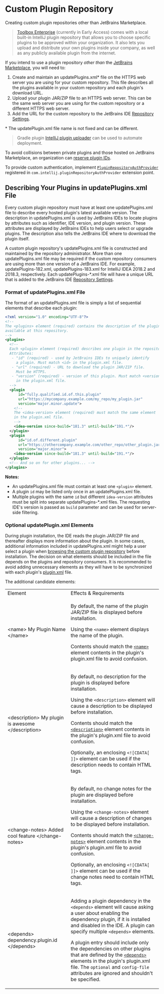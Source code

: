 <!-- Copyright 2000-2023 JetBrains s.r.o. and contributors. Use of this source code is governed by the Apache 2.0 license. -->

# Custom Plugin Repository

<link-summary>Creating custom plugin repositories other than JetBrains Marketplace.</link-summary>

> [Toolbox Enterprise](https://www.jetbrains.com/toolbox-enterprise/) (currently in Early Access) comes with a local built-in IntelliJ plugin repository that allows you to choose specific plugins to be approved within your organization. It also lets you upload and distribute your own plugins inside your company, as well as any publicly available plugin from the internet.

If you intend to use a plugin repository _other than_ the [JetBrains Marketplace](plugin_repository_obsolete.md), you will need to:

<procedure>

1. Create and maintain an <path>updatePlugins.xml</path>* file on the HTTPS web server you are using for your custom repository.
   This file describes all the plugins available in your custom repository and each plugin's download URL.
2. Upload your plugin JAR/ZIP file to an HTTPS web server.
   This can be the same web server you are using for the custom repository or a different HTTPS web server.
3. Add the URL for the custom repository to the JetBrains IDE [Repository Settings](https://www.jetbrains.com/help/idea/managing-plugins.html#repos).

\* The <path>updatePlugin.xml</path> file name is not fixed and can be different.

</procedure>

> Gradle plugin [IntelliJ plugin uploader](https://github.com/brian-mcnamara/plugin_uploader) can be used to automate deployment.
>

To avoid collisions between private plugins and those hosted on JetBrains Marketplace, an organization can [reserve plugin IDs](https://plugins.jetbrains.com/docs/marketplace/reserved-plugin-ids.html).

To provide custom authentication, implement [`PluginRepositoryAuthProvider`](%gh-ic%/platform/platform-impl/src/com/intellij/ide/plugins/auth/PluginRepositoryAuthProvider.java) registered in `com.intellij.pluginRepositoryAuthProvider` extension point.

## Describing Your Plugins in updatePlugins.xml File

Every custom plugin repository must have at least one <path>updatePlugins.xml</path> file to describe every hosted plugin's latest available version.
The description in <path>updatePlugins.xml</path> is used by JetBrains IDEs to locate plugins by attributes such as identifier, IDE version, and plugin version.
These attributes are displayed by JetBrains IDEs to help users select or upgrade plugins.
The description also tells the JetBrains IDE where to download the plugin itself.

A custom plugin repository's <path>updatePlugins.xml</path> file is constructed and maintained by the repository administrator.
More than one <path>updatePlugins.xml</path> file may be required if the custom repository consumers are using more than one version of a JetBrains IDE.
For example, <path>updatePlugins-182.xml</path>, <path>updatePlugins-183.xml</path> for IntelliJ IDEA 2018.2 and 2018.3, respectively.
Each <path>updatePlugins-*.xml</path> file will have a unique URL that is added to the JetBrains IDE [Repository Settings](https://www.jetbrains.com/help/idea/managing-plugins.html#repos).

### Format of updatePlugins.xml File

The format of an <path>updatePlugins.xml</path> file is simply a list of sequential elements that describe each plugin:

```xml
<?xml version="1.0" encoding="UTF-8"?>
<!--
The <plugins> element (required) contains the description of the plugins
available at this repository.
-->
<plugins>
  <!--
  Each <plugin> element (required) describes one plugin in the repository.
  Attributes:
   - "id" (required) - used by JetBrains IDEs to uniquely identify
     a plugin. Must match <id> in the plugin.xml file.
   - "url" (required) - URL to download the plugin JAR/ZIP file.
     Must be HTTPS.
   - "version" (required) - version of this plugin. Must match <version>
     in the plugin.xml file.
  -->
  <plugin
      id="fully.qualified.id.of.this.plugin"
      url="https://mycompany.example.com/my_repo/my_plugin.jar"
      version="major.minor.update">
    <!--
    The <idea-version> element (required) must match the same element
    in the plugin.xml file.
    -->
    <idea-version since-build="181.3" until-build="191.*"/>
  </plugin>
  <plugin
      id="id.of.different.plugin"
      url="https://othercompany.example.com/other_repo/other_plugin.jar"
      version="major.minor">
    <idea-version since-build="181.3" until-build="191.*"/>
  </plugin>
  <!-- And so on for other plugins... -->
</plugins>
```

**Notes:**

* An <path>updatePlugins.xml</path> file must contain at least one `<plugin>` element.
* A plugin `id` may be listed only once in an <path>updatePlugins.xml</path> file.
* Multiple plugins with the same `id` but different `idea-version` attributes must be split into separate <path>updatePlugins-*.xml</path> files.
  The requesting IDE's version is passed as `build` parameter and can be used for server-side filtering.

### Optional updatePlugin.xml Elements

During plugin installation, the IDE reads the plugin JAR/ZIP file and thereafter displays more information about the plugin.
In some cases, additional information included in <path>updatePlugins.xml</path> might help a user select a plugin when [browsing the custom plugin repository](https://www.jetbrains.com/help/idea/managing-plugins.html#repos) before installation.
The decision on what elements should be included in the file depends on the plugins and repository consumers.
It is recommended to avoid adding unnecessary elements as they will have to be synchronized with each plugin's <path>[plugin.xml](plugin_configuration_file.md)</path> file.

The additional candidate elements:

<table>
    <tr>
        <td>
            Element
        </td>
        <td>
            Effects &amp; Requirements
        </td>
    </tr>
    <tr>
        <td>
            <code-block lang="XML">
                &lt;name>
                  My Plugin Name
                &lt;/name>
            </code-block>
        </td>
        <td>
            <p>By default, the name of the plugin JAR/ZIP file is displayed before installation.</p>
            <p>Using the <code>&lt;name></code> element displays the name of the plugin.</p>
            <p>Contents should match the <a href="plugin_configuration_file.md#idea-plugin__name"><code>&lt;name></code></a> element contents in the plugin's <path>plugin.xml</path> file to avoid confusion.</p>
        </td>
    </tr>
    <tr>
        <td>
            <code-block lang="XML">
                &lt;description>
                  My plugin is awesome
                &lt;/description>
            </code-block>
        </td>
        <td>
            <p>By default, no description for the plugin is displayed before installation.</p>
            <p>Using the <code>&lt;description></code> element will cause a description to be displayed before installation.</p>
            <p>Contents should match the <a href="plugin_configuration_file.md#idea-plugin__description"><code>&lt;description></code></a> element contents in the plugin's <path>plugin.xml</path> file to avoid confusion.</p>
            <p>Optionally, an enclosing <code>&lt;![CDATA[ ]]></code> element can be used if the description needs to contain HTML tags.</p>
        </td>
    </tr>
    <tr>
        <td>
            <code-block lang="XML">
                &lt;change-notes>
                  Added cool feature
                &lt;/change-notes>
            </code-block>
        </td>
        <td>
            <p>By default, no change notes for the plugin are displayed before installation.</p>
            <p>Using the <code>&lt;change-notes></code> element will cause a description of changes to be displayed before installation.</p>
            <p>Contents should match the <a href="plugin_configuration_file.md#idea-plugin__change-notes"><code>&lt;change-notes></code></a> element contents in the plugin's <path>plugin.xml</path> file to avoid confusion.</p>
            <p>Optionally, an enclosing <code>&lt;![CDATA[ ]]></code> element can be used if the change notes need to contain HTML tags.</p>
        </td>
    </tr>
    <tr>
        <td>
            <code-block lang="XML">
                &lt;depends>
                  dependency.plugin.id
                &lt;/depends>
            </code-block>
        </td>
        <td>
            <p>Adding a plugin dependency in the <code>&lt;depends></code> element will cause asking a user about enabling the dependency plugin, if it is installed and disabled in the IDE. A plugin can specify multiple <code>&lt;depends></code> elements.</p>
            <p>A plugin entry should include only the dependencies on other plugins that are defined by the <a href="plugin_configuration_file.md#idea-plugin__depends"><code>&lt;depends></code></a> elements in the plugin's <path>plugin.xml</path> file. The <code>optional</code> and <code>config-file</code> attributes are ignored and shouldn't be specified.</p>
        </td>
    </tr>
</table>
